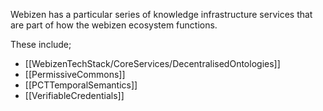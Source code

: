 Webizen has a particular series of knowledge infrastructure services that are part of how the webizen ecosystem functions.

These include;
- [[WebizenTechStack/CoreServices/DecentralisedOntologies]]
- [[PermissiveCommons]]
- [[PCTTemporalSemantics]]
- [[VerifiableCredentials]]
